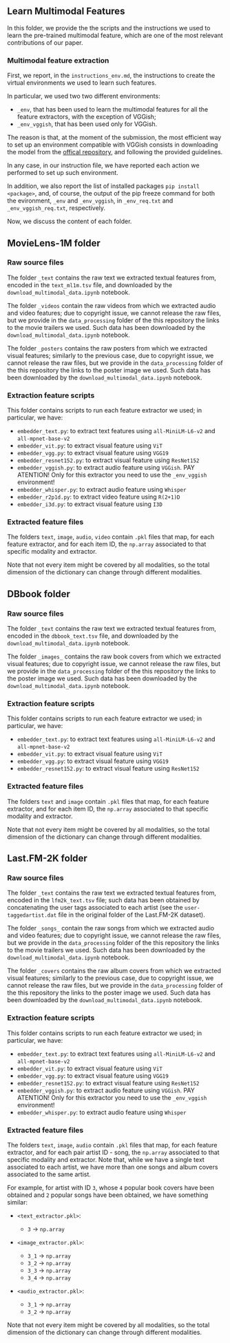 ## Learn Multimodal Features

In this folder, we provide the the scripts and the instructions we used to learn the pre-trained multimodal feature, which are one of the most relevant contributions of our paper.


### Multimodal feature extraction

First, we report, in the `instructions_env.md`, the instructions to create the virtual environments we used to learn such features. 

In particular, we used two two different environments:
- `_env`, that has been used to learn the multimodal features for all the feature extractors, with the exception of VGGish;
- `_env_vggish`, that has been used only for VGGish. 

The reason is that, at the moment of the submission, the most efficient way to set up an environment compatible with VGGish consists in downloading the model from the [offical repository](https://github.com/tensorflow/models/tree/master/research/audioset/vggish), and following the provided guidelines.

In any case, in our instruction file, we have reported each action we performed to set up such environment. 

In addition, we also report the list of installed packages `pip install <package>`, and, of course, the output of the pip freeze command for both the evironment, `_env` and `_env_vggish`, in `_env_req.txt` and `_env_vggish_req.txt`, respectively.

Now, we discuss the content of each folder.

## MovieLens-1M folder

### Raw source files

The folder `_text` contains the raw text we extracted textual features from, encoded in the `text_ml1m.tsv` file, and downloaded by the `download_multimodal_data.ipynb` notebook.

The folder `_videos` contain the raw videos from which we extracted audio and video features; due to copyright issue, we cannot release the raw files, but we provide in the `data_processing` folder of the this repository the links to the movie trailers we used. Such data has been downloaded by the `download_multimodal_data.ipynb` notebook.

The folder `_posters` contains the raw posters from which we extracted visual features; similarly to the previous case, due to copyright issue, we cannot release the raw files, but we provide in the `data_processing` folder of the this repository the links to the poster image we used.  Such data has been downloaded by the `download_multimodal_data.ipynb` notebook.

### Extraction feature scripts 
This folder contains scripts to run each feature extractor we used; in particular, we have:
- `embedder_text.py`: to extract text features using `all-MiniLM-L6-v2` and `all-mpnet-base-v2`
- `embedder_vit.py`: to extract visual feature using `ViT`
- `embedder_vgg.py`: to extract visual feature using `VGG19`
- `embedder_resnet152.py`: to extract visual feature using `ResNet152`
- `embedder_vggish.py`: to extract audio feature using `VGGish`. 
PAY ATENTION! Only for this extractor you need to use the `_env_vggish` environment!
- `embedder_whisper.py`: to extract audio feature using `Whisper`
- `embedder_r2p1d.py`: to extract video feature using `R(2+1)D`
- `embedder_i3d.py`: to extract visual feature using `I3D`


### Extracted feature files

The folders `text`, `image`, `audio`, `video` contain `.pkl` files that map, for each feature extractor, and for each item ID, the `np.array` associated to that specific modality and extractor.

Note that not every item might be covered by all modalities, so the total dimension of the dictionary can change through different modalities.


## DBbook folder

### Raw source files

The folder `_text` contains the raw text we extracted textual features from, encoded in the `dbbook_text.tsv` file, and downloaded by the `download_multimodal_data.ipynb` notebook.

The folder `_images_` contains the raw book covers from which we extracted visual features; due to copyright issue, we cannot release the raw files, but we provide in the `data_processing` folder of the this repository the links to the poster image we used. Such data has been downloaded by the `download_multimodal_data.ipynb` notebook.

### Extraction feature scripts 
This folder contains scripts to run each feature extractor we used; in particular, we have:
- `embedder_text.py`: to extract text features using `all-MiniLM-L6-v2` and `all-mpnet-base-v2`
- `embedder_vit.py`: to extract visual feature using `ViT`
- `embedder_vgg.py`: to extract visual feature using `VGG19`
- `embedder_resnet152.py`: to extract visual feature using `ResNet152`


### Extracted feature files

The folders `text` and `image` contain `.pkl` files that map, for each feature extractor, and for each item ID, the `np.array` associated to that specific modality and extractor.

Note that not every item might be covered by all modalities, so the total dimension of the dictionary can change through different modalities.



## Last.FM-2K folder

### Raw source files

The folder `_text` contains the raw text we extracted textual features from, encoded in the `lfm2k_text.tsv` file; such data has been obtained by concatenating the user tags associated to each artist (see the `user-taggedartist.dat` file in the original folder of the Last.FM-2K dataset).

The folder `_songs_` contain the raw songs from which we extracted audio and video features; due to copyright issue, we cannot release the raw files, but we provide in the `data_processing` folder of the this repository the links to the movie trailers we used. Such data has been downloaded by the `download_multimodal_data.ipynb` notebook.

The folder `_covers` contains the raw album covers from which we extracted visual features; similarly to the previous case, due to copyright issue, we cannot release the raw files, but we provide in the `data_processing` folder of the this repository the links to the poster image we used. Such data has been downloaded by the `download_multimodal_data.ipynb` notebook.

### Extraction feature scripts 
This folder contains scripts to run each feature extractor we used; in particular, we have:
- `embedder_text.py`: to extract text features using `all-MiniLM-L6-v2` and `all-mpnet-base-v2`
- `embedder_vit.py`: to extract visual feature using `ViT`
- `embedder_vgg.py`: to extract visual feature using `VGG19`
- `embedder_resnet152.py`: to extract visual feature using `ResNet152`
- `embedder_vggish.py`: to extract audio feature using `VGGish`. 
PAY ATENTION! Only for this extractor you need to use the `_env_vggish` environment!
- `embedder_whisper.py`: to extract audio feature using `Whisper`


### Extracted feature files

The folders `text`, `image`, `audio` contain `.pkl` files that map, for each feature extractor, and for each pair artist ID - song, the `np.array` associated to that specific modality and extractor. Note that, while we have a single text associated to each artist, we have more than one songs and album covers associated to the same artist.

For example, for artist with ID `3`, whose `4` popular book covers have been obtained and `2` popular songs have been obtained, we have something similar:

- `<text_extractor.pkl>`: 
    - `3` -> `np.array`

- `<image_extractor.pkl>`: 
    - `3_1` -> `np.array`
    - `3_2` -> `np.array`
    - `3_3` -> `np.array`
    - `3_4` -> `np.array`

- `<audio_extractor.pkl>`: 
    - `3_1` -> `np.array`
    - `3_2` -> `np.array`


Note that not every item might be covered by all modalities, so the total dimension of the dictionary can change through different modalities.


